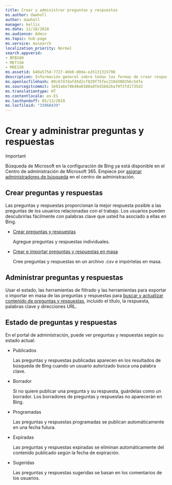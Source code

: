 ```yaml
---
title: Crear y administrar preguntas y respuestas
ms.author: dawholl
author: dawholl
manager: kellis
ms.date: 12/18/2018
ms.audience: Admin
ms.topic: hub-page
ms.service: mssearch
localization_priority: Normal
search.appverid:
- BFB160
- MET150
- MOE150
ms.assetid: b40a575d-7727-4bb0-80da-e25131315790
description: Información general sobre todas las formas de crear respuestas a las preguntas más frecuentes en el portal de administración de Búsqueda de Microsoft
ms.openlocfilehash: 09c6747dafd5d2cf029f75fec210d308356c54fe
ms.sourcegitcommit: 3e91a6e70b48a0100adfed1b62ba79f2fd1735d2
ms.translationtype: HT
ms.contentlocale: es-ES
ms.lasthandoff: 05/13/2019
ms.locfileid: "33968439"
---
```

# <a name="create-and-manage-qas"></a>Crear y administrar preguntas y respuestas

> [!IMPORTANT]
> Búsqueda de Microsoft en la configuración de Bing ya está disponible en el Centro de administración de Microsoft 365. Empiece por [asignar administradores de búsqueda](https://docs.microsoft.com/es-ES/microsoftsearch/setup-microsoft-search#step-2-assign-search-admin-and-search-editor) en el centro de administración.
    
## <a name="create-qas"></a>Crear preguntas y respuestas

Las preguntas y respuestas proporcionan la mejor respuesta posible a las preguntas de los usuarios relacionadas con el trabajo. Los usuarios pueden descubrirlas fácilmente con palabras clave que usted ha asociado a ellas en Bing.
  
- [Crear preguntas y respuestas](create-qas.md)
    
    Agregue preguntas y respuestas individuales.
    
- [Crear e importar preguntas y respuestas en masa](bulk-create-qas.md)
    
    Cree preguntas y respuestas en un archivo .csv e impórtelas en masa.
    
## <a name="manage-qas"></a>Administrar preguntas y respuestas

Usar el estado, las herramientas de filtrado y las herramientas para exportar o importar en masa de las preguntas y respuestas para [buscar y actualizar contenido de preguntas y respuestas](manage-qas.md), incluido el título, la respuesta, palabras clave y direcciones URL.
  
## <a name="qa-status"></a>Estado de preguntas y respuestas

En el portal de administración, puede ver preguntas y respuestas según su estado actual:
  
- Publicados
    
    Las preguntas y respuestas publicadas aparecen en los resultados de búsqueda de Bing cuando un usuario autorizado busca una palabra clave.
    
- Borrador
    
    Si no quiere publicar una pregunta y su respuesta, guárdelas como un borrador. Los borradores de preguntas y respuestas no aparecerán en Bing.
    
- Programadas
    
    Las preguntas y respuestas programadas se publican automáticamente en una fecha futura.
    
- Expiradas
    
    Las preguntas y respuestas expiradas se eliminan automáticamente del contenido publicado según la fecha de expiración.
    
- Sugeridas
    
    Las preguntas y respuestas sugeridas se basan en los comentarios de los usuarios.

  

